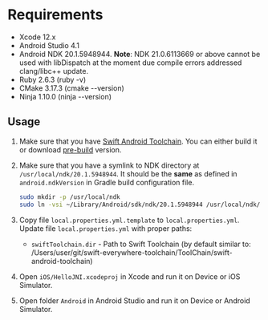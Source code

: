 # Requirements

- Xcode 12.x
- Android Studio 4.1
- Android NDK 20.1.5948944. **Note**: NDK 21.0.6113669 or above cannot be used with libDispatch at the moment due compile errors addressed clang/libc++ update.
- Ruby 2.6.3 (ruby -v)
- CMake 3.17.3 (cmake --version)
- Ninja 1.10.0 (ninja --version)

## Usage

1. Make sure that you have [Swift Android Toolchain](https://github.com/vgorloff/swift-everywhere-toolchain). You can either build it or download [pre-build](https://github.com/vgorloff/swift-everywhere-toolchain/releases) version.

2. Make sure that you have a symlink to NDK directory at `/usr/local/ndk/20.1.5948944`. It should be the **same** as defined in `android.ndkVersion` in Gradle build configuration file.

   ```sh
   sudo mkdir -p /usr/local/ndk
   sudo ln -vsi ~/Library/Android/sdk/ndk/20.1.5948944 /usr/local/ndk/20.1.5948944
   ```

4. Copy file `local.properties.yml.template` to `local.properties.yml`. Update file `local.properties.yml` with proper paths:

   - `swiftToolchain.dir` - Path to Swift Toolchain (by default similar to: /Users/user/git/swift-everywhere-toolchain/ToolChain/swift-android-toolchain)

5. Open `iOS/HelloJNI.xcodeproj` in Xcode and run it on Device or iOS Simulator.

6. Open folder `Android` in Android Studio and run it on Device or Android Simulator.

